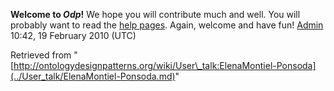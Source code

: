 __Welcome to _Odp_!__ We hope you will contribute much and well. 
You will probably want to read the [help pages](http://ontologydesignpatterns.org/wiki/Help:Contents "Help:Contents"). Again, welcome and have fun! [Admin](http://ontologydesignpatterns.org/wiki/index.php?title=User:Admin&action=edit&redlink=1 "User:Admin (not yet written)") 10:42, 19 February 2010 (UTC)





Retrieved from "[http://ontologydesignpatterns.org/wiki/User\_talk:ElenaMontiel-Ponsoda](../User_talk/ElenaMontiel-Ponsoda.md)"